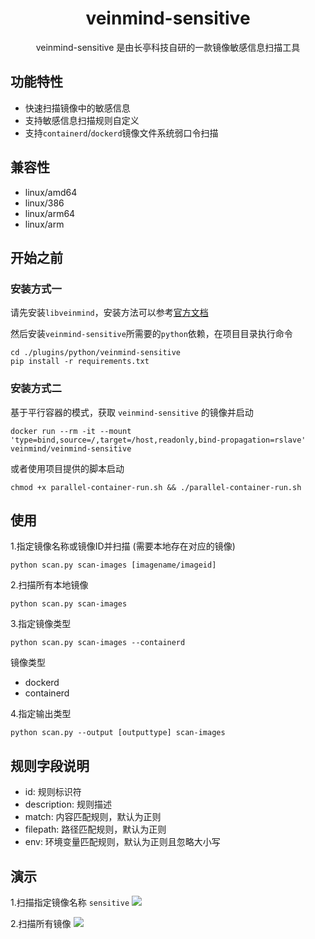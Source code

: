 <h1 align="center"> veinmind-sensitive </h1>

<p align="center">
veinmind-sensitive 是由长亭科技自研的一款镜像敏感信息扫描工具 
</p>

## 功能特性

- 快速扫描镜像中的敏感信息
- 支持敏感信息扫描规则自定义
- 支持`containerd`/`dockerd`镜像文件系统弱口令扫描

## 兼容性

- linux/amd64
- linux/386
- linux/arm64
- linux/arm

## 开始之前

### 安装方式一

请先安装`libveinmind`，安装方法可以参考[官方文档](https://github.com/chaitin/libveinmind)

然后安装`veinmind-sensitive`所需要的`python`依赖，在项目目录执行命令
```
cd ./plugins/python/veinmind-sensitive
pip install -r requirements.txt
```

### 安装方式二

基于平行容器的模式，获取 `veinmind-sensitive` 的镜像并启动
```
docker run --rm -it --mount 'type=bind,source=/,target=/host,readonly,bind-propagation=rslave' veinmind/veinmind-sensitive
```

或者使用项目提供的脚本启动
```
chmod +x parallel-container-run.sh && ./parallel-container-run.sh
```

## 使用

1.指定镜像名称或镜像ID并扫描 (需要本地存在对应的镜像)

```
python scan.py scan-images [imagename/imageid]
```

2.扫描所有本地镜像

```
python scan.py scan-images
```

3.指定镜像类型
```
python scan.py scan-images --containerd
```

镜像类型
- dockerd
- containerd

4.指定输出类型
```
python scan.py --output [outputtype] scan-images
```

## 规则字段说明
- id: 规则标识符
- description: 规则描述
- match: 内容匹配规则，默认为正则
- filepath: 路径匹配规则，默认为正则
- env: 环境变量匹配规则，默认为正则且忽略大小写

## 演示
1.扫描指定镜像名称 `sensitive`
![](https://dinfinite.oss-cn-beijing.aliyuncs.com/image/20220329142155.png)

2.扫描所有镜像
![](https://dinfinite.oss-cn-beijing.aliyuncs.com/image/20220329142506.png)